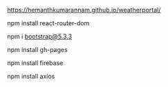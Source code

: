 
 https://hemanthkumarannam.github.io/weatherportal/
 

 npm install react-router-dom

npm i bootstrap@5.3.3

npm install gh-pages


npm install firebase

npm install axios